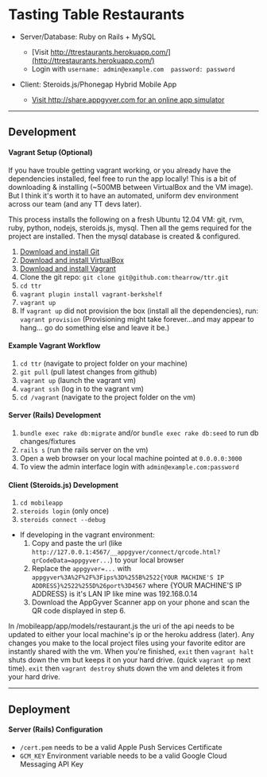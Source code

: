 # Tasting Table Restaurants
- Server/Database: Ruby on Rails + MySQL
  - [Visit http://ttrestaurants.herokuapp.com/](http://ttrestaurants.herokuapp.com/)
  - Login with `username: admin@example.com  password: password`


- Client: Steroids.js/Phonegap Hybrid Mobile App
  - [Visit http://share.appgyver.com for an online app simulator](https://share.appgyver.com/?id=5345&hash=d349bc95f71feb3c50618dc0e3bfa2e681fc294ecd3638e7091f0daea79d67d4&device_type=iphone)

---

## Development
#### Vagrant Setup (Optional)
If you have trouble getting vagrant working, or you already have the dependencies installed, feel free to run the app locally!
This is a bit of downloading & installing (~500MB between VirtualBox and the VM image).
But I think it's worth it to have an automated, uniform dev environment across our team (and any TT devs later).

This process installs the following on a fresh Ubuntu 12.04 VM:
git, rvm, ruby, python, nodejs, steroids.js, mysql.
Then all the gems required for the project are installed.
Then the mysql database is created & configured.

1. [Download and install Git](http://git-scm.com/downloads)
2. [Download and install VirtualBox](https://www.virtualbox.org/wiki/Downloads)
3. [Download and install Vagrant](http://downloads.vagrantup.com/)
4. Clone the git repo: `git clone git@github.com:thearrow/ttr.git`
5. `cd ttr`
6. `vagrant plugin install vagrant-berkshelf`
7. `vagrant up`
8. If `vagrant up` did not provision the box (install all the dependencies), run: `vagrant provision`
(Provisioning might take forever...and may appear to hang... go do something else and leave it be.)

#### Example Vagrant Workflow
1. `cd ttr` (navigate to project folder on your machine)
2. `git pull` (pull latest changes from github)
3. `vagrant up` (launch the vagrant vm)
4. `vagrant ssh` (log in to the vagrant vm)
5. `cd /vagrant` (navigate to the project folder on the vm)

#### Server (Rails) Development
1. `bundle exec rake db:migrate` and/or `bundle exec rake db:seed` to run db changes/fixtures
2. `rails s` (run the rails server on the vm)
3. Open a web browser on your local machine pointed at `0.0.0.0:3000`
4. To view the admin interface login with `admin@example.com:password`

#### Client (Steroids.js) Development
1. `cd mobileapp`
2. `steroids login` (only once)
3. `steroids connect --debug`
- If developing in the vagrant environment:
  1. Copy and paste the url (like `http://127.0.0.1:4567/__appgyver/connect/qrcode.html?qrCodeData=appgyver...`) to your local browser
  2. Replace the `appgyver=...` with `appgyver%3A%2F%2F%3Fips%3D%255B%2522{YOUR MACHINE'S IP ADDRESS}%2522%255D%26port%3D4567`
     where {YOUR MACHINE'S IP ADDRESS} is it's LAN IP like mine was 192.168.0.14
  3. Download the AppGyver Scanner app on your phone and scan the QR code displayed in step 6.

In /mobileapp/app/models/restaurant.js the uri of the api needs to be updated to either your local machine's ip or the heroku address (later).
Any changes you make to the local project files using your favorite editor are instantly shared with the vm.
When you're finished, `exit` then `vagrant halt` shuts down the vm but keeps it on your hard drive. (quick `vagrant up` next time).
`exit` then `vagrant destroy` shuts down the vm and deletes it from your hard drive.

---

## Deployment

#### Server (Rails) Configuration
- `/cert.pem` needs to be a valid Apple Push Services Certificate
- `GCM_KEY` Environment variable needs to be a valid Google Cloud Messaging API Key